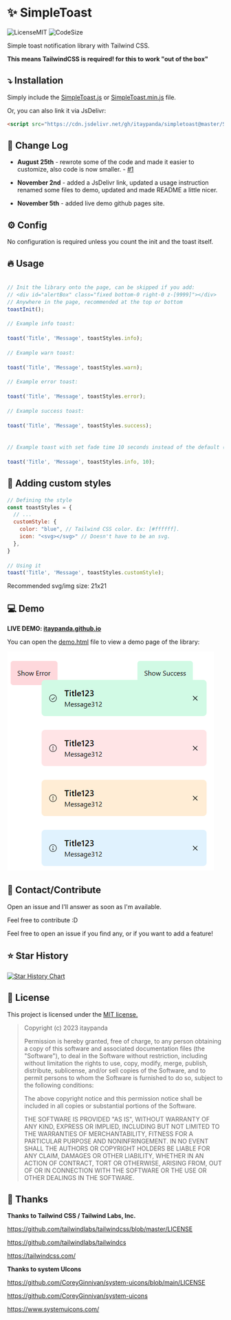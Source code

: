 # :sparkles: SimpleToast

![LicenseMIT](https://img.shields.io/github/license/itaypanda/simpletoast?style=for-the-badge)
![CodeSize](https://img.shields.io/badge/code_size_gzipped_+_min-1%2e6KB-blue?style=for-the-badge)

Simple toast notification library with Tailwind CSS.

**This means TailwindCSS is required! for this to work "out of the box"**

## :arrow_heading_down: Installation

Simply include the [SimpleToast.js](./SimpleToast.js) or [SimpleToast.min.js](./SimpleToast.min.js) file.

Or, you can also link it via JsDelivr:
```html
<script src="https://cdn.jsdelivr.net/gh/itaypanda/simpletoast@master/SimpleToast.min.js"></script>
```

## :memo: Change Log

- **August 25th** -  rewrote some of the code and made it easier to customize, also code is now smaller. - [#1](https://github.com/itaypanda/SimpleToast/issues/1)

- **November 2nd** - added a JsDelivr link, updated a usage instruction renamed some files to demo, updated and made README a little nicer.
- **November 5th** - added live demo github pages site.

## :gear: Config

No configuration is required unless you count the init and the toast itself.

## :fire: Usage

```javascript

// Init the library onto the page, can be skipped if you add:
// <div id="alertBox" class="fixed bottom-0 right-0 z-[9999]"></div>
// Anywhere in the page, recommended at the top or bottom
toastInit();

// Example info toast:

toast('Title', 'Message', toastStyles.info);

// Example warn toast:

toast('Title', 'Message', toastStyles.warn);

// Example error toast:

toast('Title', 'Message', toastStyles.error);

// Example success toast:

toast('Title', 'Message', toastStyles.success);


// Example toast with set fade time 10 seconds instead of the default (7.5 seconds):

toast('Title', 'Message', toastStyles.info, 10);

```

## :wrench: Adding custom styles

```javascript
// Defining the style
const toastStyles = {
  // ...
  customStyle: {
    color: "blue", // Tailwind CSS color. Ex: [#ffffff].
    icon: "<svg></svg>" // Doesn't have to be an svg.
  },
}

// Using it
toast('Title', 'Message', toastStyles.customStyle);
```

Recommended svg/img size: 21x21

## :computer: Demo

**LIVE DEMO: [itaypanda.github.io](https://itaypanda.github.io/)**

You can open the [demo.html](./demo.html) file to view a demo page of the library:

![demonstration](demo.jpg)

## :wave: Contact/Contribute

Open an issue and I'll answer as soon as I'm available.

Feel free to contribute :D

Feel free to open an issue if you find any, or if you want to add a feature!

## :star: Star History

[![Star History Chart](https://api.star-history.com/svg?repos=itaypanda/simpletoast&type=Date)](https://star-history.com/#itaypanda/simpletoast&Date)

## :page_with_curl: License

This project is licensed under the [MIT license.](./LICENSE)

>Copyright (c) 2023 itaypanda
>
> Permission is hereby granted, free of charge, to any person obtaining a copy of this software and associated documentation files (the "Software"), to deal in the Software without restriction, including without limitation the rights to use, copy, modify, merge, publish, distribute, sublicense, and/or sell copies of the Software, and to permit persons to whom the Software is furnished to do so, subject to the following conditions:
>
> The above copyright notice and this permission notice shall be included in all copies or substantial portions of the Software.
>
> THE SOFTWARE IS PROVIDED "AS IS", WITHOUT WARRANTY OF ANY KIND, EXPRESS OR IMPLIED, INCLUDING BUT NOT LIMITED TO THE WARRANTIES OF MERCHANTABILITY, FITNESS FOR A PARTICULAR PURPOSE AND NONINFRINGEMENT. IN NO EVENT SHALL THE AUTHORS OR COPYRIGHT HOLDERS BE LIABLE FOR ANY CLAIM, DAMAGES OR OTHER LIABILITY, WHETHER IN AN ACTION OF CONTRACT, TORT OR OTHERWISE, ARISING FROM, OUT OF OR IN CONNECTION WITH THE SOFTWARE OR THE USE OR OTHER DEALINGS IN THE SOFTWARE.

## :blue_heart: Thanks

**Thanks to Tailwind CSS / Tailwind Labs, Inc.**

https://github.com/tailwindlabs/tailwindcss/blob/master/LICENSE

https://github.com/tailwindlabs/tailwindcs

https://tailwindcss.com/

**Thanks to system UIcons**

https://github.com/CoreyGinnivan/system-uicons/blob/main/LICENSE

https://github.com/CoreyGinnivan/system-uicons

https://www.systemuicons.com/
